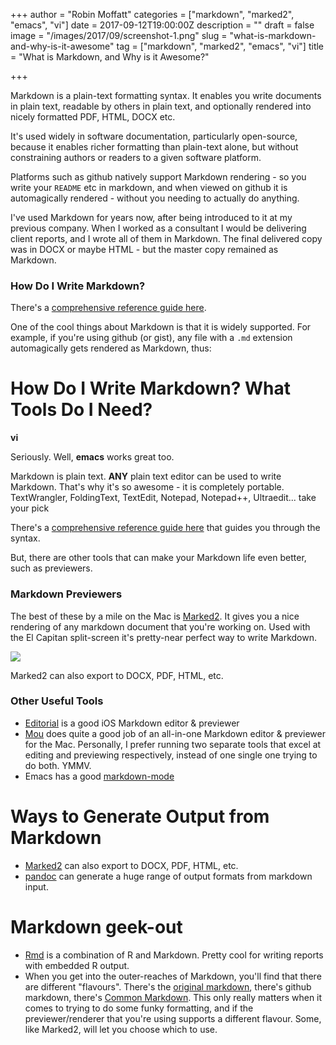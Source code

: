 +++
author = "Robin Moffatt"
categories = ["markdown", "marked2", "emacs", "vi"]
date = 2017-09-12T19:00:00Z
description = ""
draft = false
image = "/images/2017/09/screenshot-1.png"
slug = "what-is-markdown-and-why-is-it-awesome"
tag = ["markdown", "marked2", "emacs", "vi"]
title = "What is Markdown, and Why is it Awesome?"

+++

Markdown is a plain-text formatting syntax. It enables you write documents in plain text, readable by others in plain text, and optionally rendered into nicely formatted PDF, HTML, DOCX etc.

It's used widely in software documentation, particularly open-source, because it enables richer formatting than plain-text alone, but without constraining authors or readers to a given software platform.

Platforms such as github natively support Markdown rendering - so you write your `README` etc in markdown, and when viewed on github it is automagically rendered - without you needing to actually do anything.

I've used Markdown for years now, after being introduced to it at my previous company. When I worked as a consultant I would be delivering client reports, and I wrote all of them in Markdown. The final delivered copy was in DOCX or maybe HTML - but the master copy remained as Markdown.

### How Do I Write Markdown?

There's a [comprehensive reference guide here](https://github.com/adam-p/markdown-here/wiki/Markdown-Cheatsheet).

<script src="https://gist.github.com/rmoff/8f31d89ad60297b3c63301613a204b85.js"></script>

One of the cool things about Markdown is that it is widely supported. For example, if you're using github (or gist), any file with a `.md` extension automagically gets rendered as Markdown, thus: 

<script src="https://gist.github.com/rmoff/fd71d2f97f2ff4eec41dde180cd03e73.js"></script>

# How Do I Write Markdown? What Tools Do I Need? #

**vi**

Seriously. Well, **emacs** works great too.

Markdown is plain text. **ANY** plain text editor can be used to write Markdown. That's why it's so awesome - it is completely portable. TextWrangler, FoldingText, TextEdit, Notepad, Notepad++, Ultraedit... take your pick

There's a [comprehensive reference guide here](https://github.com/adam-p/markdown-here/wiki/Markdown-Cheatsheet) that guides you through the syntax.


But, there are other tools that can make your Markdown life even better, such as previewers.

### Markdown Previewers ##

The best of these by a mile on the Mac is [Marked2](http://marked2app.com/). It gives you a nice rendering of any markdown document that you're working on. Used with the El Capitan split-screen it's pretty-near perfect way to write Markdown.

![](/content/images/2017/09/screenshot.png)

Marked2 can also export to DOCX, PDF, HTML, etc.

### Other Useful Tools ##

* [Editorial](http://omz-software.com/editorial/) is a good iOS Markdown editor & previewer
* [Mou](http://25.io/mou/) does quite a good job of an all-in-one Markdown editor & previewer for the Mac. Personally, I prefer running two separate tools that excel at editing and previewing respectively, instead of one single one trying to do both. YMMV.
* Emacs has a good [markdown-mode](http://jblevins.org/projects/markdown-mode/)

# Ways to Generate Output from Markdown #

* [Marked2](http://marked2app.com/) can also export to DOCX, PDF, HTML, etc.
* [pandoc](http://pandoc.org/) can generate a huge range of output formats from markdown input.

# Markdown geek-out #

* [Rmd](http://rmarkdown.rstudio.com/) is a combination of R and Markdown. Pretty cool for writing reports with embedded R output. 
* When you get into the outer-reaches of Markdown, you'll find that there are different "flavours". There's the [original markdown](https://daringfireball.net/projects/markdown/), there's github markdown, there's [Common Markdown](http://blog.codinghorror.com/standard-markdown-is-now-common-markdown/). This only really matters when it comes to trying to do some funky formatting, and if the previewer/renderer that you're using supports a different flavour. Some, like Marked2, will let you choose which to use.
